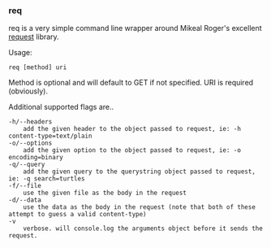 ### req

req is a very simple command line wrapper around Mikeal Roger's excellent [request](https://github.com/mikeal/request) library.


Usage:

    req [method] uri


Method is optional and will default to GET if not specified. URI is required (obviously).

Additional supported flags are..

    -h/--headers
        add the given header to the object passed to request, ie: -h content-type=text/plain
    -o/--options
        add the given option to the object passed to request, ie: -o encoding=binary
    -q/--query
        add the given query to the querystring object passed to request, ie: -q search=turtles
    -f/--file
        use the given file as the body in the request
    -d/--data
        use the data as the body in the request (note that both of these attempt to guess a valid content-type)
    -v   
        verbose. will console.log the arguments object before it sends the request.
